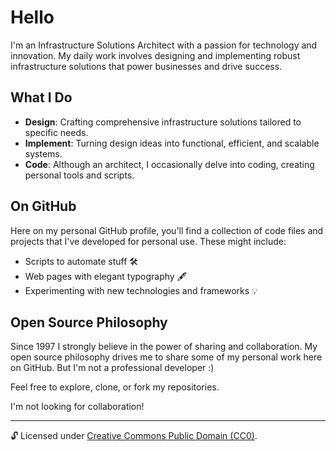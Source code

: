 # Hello

I'm an Infrastructure Solutions Architect with a passion for technology and innovation. My daily work involves designing and implementing robust infrastructure solutions that power businesses and drive success.

## What I Do

- **Design**: Crafting comprehensive infrastructure solutions tailored to specific needs.
- **Implement**: Turning design ideas into functional, efficient, and scalable systems.
- **Code**: Although an architect, I occasionally delve into coding, creating personal tools and scripts.

## On GitHub

Here on my personal GitHub profile, you'll find a collection of code files and projects that I've developed for personal use. These might include:

- Scripts to automate stuff 🛠️
- Web pages with elegant typography 🖋️
- Experimenting with new technologies and frameworks 💡

## Open Source Philosophy

Since 1997 I strongly believe in the power of sharing and collaboration. My open source philosophy drives me to share some of my personal work here on GitHub. But I'm not a professional developer :)

Feel free to explore, clone, or fork my repositories.

I'm not looking for collaboration!

---

🔓 Licensed under [Creative Commons Public Domain (CC0)](LICENSE.md).
